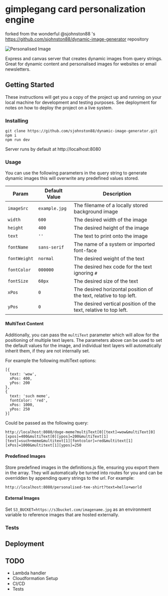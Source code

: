 # gimplegang card personalization engine
forked from the wonderful @sjohnston88 's https://github.com/sjohnston88/dynamic-image-generator repository

![Personalised Image](https://github.com/sjohnston88/dynamic-image-generator/blob/master/src/images/example.png?raw=true)

Express and canvas server that creates dynamic images from query strings. Great for dynamic content and personalised images for websites or email newsletters.

## Getting Started

These instructions will get you a copy of the project up and running on your local machine for development and testing purposes. See deployment for notes on how to deploy the project on a live system.

### Installing

```
git clone https://github.com/sjohnston88/dynamic-image-generator.git
npm i
npm run dev
```

Server runs by default at http://localhost:8080

### Usage

You can use the following parameters in the query string to generate dynamic images this will overwrite any predefined values stored.

| Param        | Default Value | Description                                                        |
| ------------ | ------------- | ------------------------------------------------------------------ |
| `imageSrc`   | `example.jpg` | The filename of a locally stored background image                  |
| `width`      | `600`         | The desired width of the image                                     |
| `height`     | `400`         | The desired height of the image                                    |
| `text`       | `''`          | The text to print onto the image                                   |
| `fontName`   | `sans-serif`  | The name of a system or imported font-face                         |
| `fontWeight` | `normal`      | The desired weight of the text                                     |
| `fontColor`  | `000000`      | The desired hex code for the text ignoring `#`                     |
| `fontSize`   | `60px`        | The desired size of the text                                       |
| `xPos`       | `0`           | The desired horizontal position of the text, relative to top left. |
| `yPos`       | `0`           | The desired vertical position of the text, relative to top left.   |

#### MultiText Content

Additionally, you can pass the `multiText` parameter which will allow for the positioning of multiple text layers. The parameters above can be used to set the default values for the image, and individual text layers will automatically inherit them, if they are not internally set.

For example the following multiText options:

```
[{
  text: 'wow',
  xPos: 400,
  yPos: 200
},
{
  text: 'such meme',
  fontColor: 'red',
  xPos: 1000,
  yPos: 250
}]
```

Could be passed as the following query:

`http://localhost:8080/doge-meme?multiText[0][text]=wow&multiText[0][xpos]=400&multiText[0][ypos]=200&multiText[1][text]=such+meme&multitext[1][fontcolor]=red&multitext[1][xPos]=1000&multitext[1][ypos]=250`

#### Predefined Images

Store predefined images in the definitions.js file, ensuring you export them in the array. They will automatically be turned into routes for you and can be overridden by appending query strings to the url. For example:

`http://localhost:8080/personalised-tee-shirt?text=hello+world`

#### External Images

Set `S3_BUCKET=https://s3bucket.com/imagename.jpg` as an environment variable to reference images that are hosted externally.

### Tests

## Deployment

## TODO

- Lambda handler
- Cloudformation Setup
- CI/CD
- Tests
